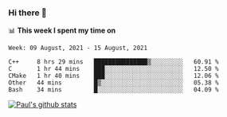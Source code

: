 ### Hi there 👋

📊 **This week I spent my time on**
<!--START_SECTION:waka-->
```text
Week: 09 August, 2021 - 15 August, 2021

C++     8 hrs 29 mins   ███████████████▒░░░░░░░░░   60.91 % 
C       1 hr 44 mins    ███░░░░░░░░░░░░░░░░░░░░░░   12.50 % 
CMake   1 hr 40 mins    ███░░░░░░░░░░░░░░░░░░░░░░   12.06 % 
Other   44 mins         █▒░░░░░░░░░░░░░░░░░░░░░░░   05.38 % 
Bash    34 mins         █░░░░░░░░░░░░░░░░░░░░░░░░   04.09 % 
```
<!--END_SECTION:waka-->


[![Paul's github stats](https://github-readme-stats.vercel.app/api?username=mickeyouyou&theme=dracula&show_icons=true)](https://github.com/anuraghazra/github-readme-stats)
